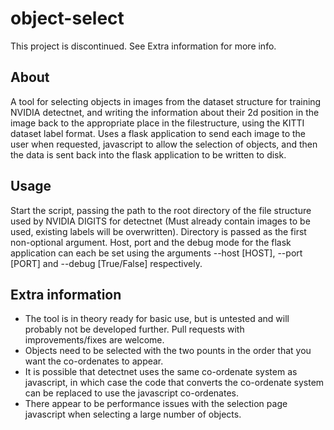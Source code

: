 # object-select
This project is discontinued. See Extra information for more info.
## About
A tool for selecting objects in images from the dataset structure for training NVIDIA detectnet, and writing the information about their 2d position in the image back to the appropriate place in the filestructure, using the KITTI dataset label format.
Uses a flask application to send each image to the user when requested, javascript to allow the selection of objects, and then the data is sent back into the flask application to be written to disk.
## Usage
Start the script, passing the path to the root directory of the file structure used by NVIDIA DIGITS for detectnet (Must already contain images to be used, existing labels will be overwritten). Directory is passed as the first non-optional argument.
Host, port and the debug mode for the flask application can each be set using the arguments --host [HOST], --port [PORT] and --debug [True/False] respectively.
## Extra information
* The tool is in theory ready for basic use, but is untested and will probably not be developed further. Pull requests with improvements/fixes are welcome.
* Objects need to be selected with the two pounts in the order that you want the co-ordenates to appear.
* It is possible that detectnet uses the same co-ordenate system as javascript, in which case the code that converts the co-ordenate system can be replaced to use the javascript co-ordenates.
* There appear to be performance issues with the selection page javascript when selecting a large number of objects.
